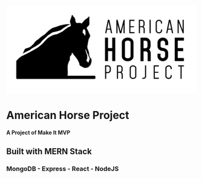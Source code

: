 ![AHP logo](./americanhorseproject_logo.png)
# American Horse Project
#### A Project of Make It MVP
## Built with MERN Stack
### MongoDB - Express - React - NodeJS